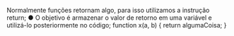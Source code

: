 Normalmente funções retornam algo, para isso utilizamos a instrução return; ● O objetivo é armazenar o valor de retorno em uma variável e utilizá-lo posteriormente no código; function x(a, b) { return algumaCoisa; }